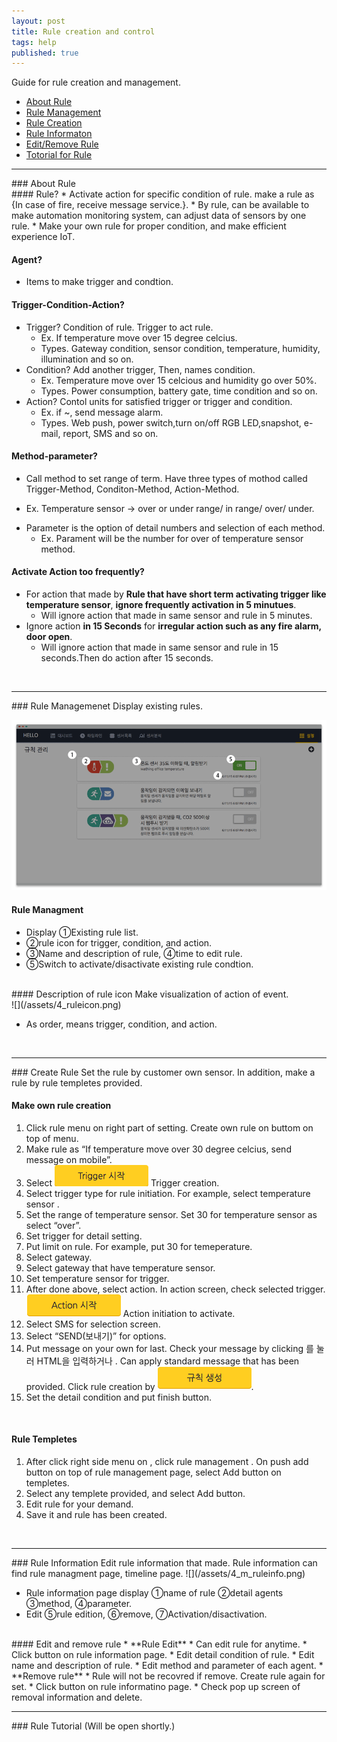```yaml
---
layout: post
title: Rule creation and control
tags: help
published: true
---
```


Guide for rule creation and management. 

* [About Rule](#id-rule-about)
* [Rule Management](#id-rule-management)
* [Rule Creation](#id-rule-creation)
* [Rule Informaton](#id-rule-info)
* [Edit/Remove Rule](#id-rule-edit)
* [Totorial for Rule](#id-rule-tutorial)

---
<div id='id-rule-about'/>
### About Rule
<br>
#### Rule?
* Activate action for specific condition of rule. make a rule as {In case of fire, receive message service.}.
* By rule, can be available to make automation monitoring system, can adjust data of sensors by one rule.
* Make your own rule for proper condition, and make efficient experience IoT. 

#### Agent?
* Items to make trigger and condtion.  
  
#### Trigger-Condition-Action?
* Trigger? Condition of rule. Trigger to act rule.  
  - Ex. If temperature move over 15 degree celcius. 
  - Types. Gateway condition, sensor condition, temperature, humidity, illumination and so on.  
* Condition? Add another trigger, Then, names condition.
  - Ex. Temperature move over 15 celcious and humidity go over 50%.
  - Types. Power consumption, battery gate, time condition and so on. 
* Action? Contol units for satisfied trigger or trigger and condition.  
  - Ex. if ~, send message alarm.
  - Types. Web push, power switch,turn on/off RGB LED,snapshot, e-mail, report, SMS and so on.

#### Method-parameter?
*  Call method to set range of term. Have three types of mothod called Trigger-Method, Conditon-Method, Action-Method. 
  - Ex. Temperature sensor -> over or under range/ in range/ over/ under. 
* Parameter is the option of detail numbers and selection of each method.  
  - Ex. Parament will be the number for over of temperature sensor method. 

#### Activate Action too frequently?
* For action that made by **Rule that have short term activating trigger like temperature sensor**, **ignore frequently activation in 5 minutues**. 
   - Will ignore action that made in same sensor and rule in 5 minutes.  
* Ignore action **in 15 Seconds** for **irregular action such as any fire alarm, door open**. 
   - Will ignore action that made in same sensor and rule in 15 seconds.Then do action after 15 seconds. 

<br>

---
<div id='id-rule-management'/>
### Rule Managemenet
Display existing rules.

![](/assets/4_m_rule.png)

#### Rule Managment 
* Display ①Existing rule list.
* ②rule icon for trigger, condition, and action.  
* ③Name and description of rule, ④time to edit rule. 
* ⑤Switch to activate/disactivate existing rule condtion.  

<br>
#### Description of rule icon
Make visualization of action of event. 
<br>
![](/assets/4_ruleicon.png)

* As order, means trigger, condition, and action.  

<br>

---
<div id='id-rule-creation'/>
### Create Rule
Set the rule by customer own sensor. In addition, make a rule by rule templetes provided. 

<br>

#### Make own rule creation
1. Click rule menu <i class="fa fd-menu_ruleManagement"></i> on right part of <i class="fa fd-menu_setting"></i> setting. Create own rule <i class="fa fd-rule_creation"></i> on <i class="fa fa-plus-circle"></i> buttom on top of menu. 
2. Make rule as “If temperature move over 30 degree celcius, send message on mobile”.
3. Select ![](/assets/4_rule_trigger.png) Trigger creation.
4. Select trigger type for rule initiation. For example, select temperature sensor <i class="fa fd-rule_trigger_temperature fa-2x" style="color: #e04937"></i>. 
5. Set the range of temperature sensor. Set 30 for temperature sensor as select <i class="fa fd-rule_method_over fa-2x"></i>“over”.
6. Set trigger for detail setting.
7. Put limit on rule. For example, put 30 for temeperature. 
8. Select gateway. 
9. Select gateway that have temperature sensor.  
10. Set temperature sensor for trigger.  
11. After done above, select action.  In action screen, check selected trigger.   ![](/assets/4_rule_action.png) Action initiation to activate.  
12. Select <i class="fa fd-rule_action_sms fa-2x"  style="color: #53ae55"></i> SMS for selection screen.
13. Select <i class="fa fd-rule_method_send fa-2x"></i>“SEND(보내기)” for options.  
14. Put message on your own for last. Check your message by clicking <i class="fa fa-edit"></i>를 눌러 HTML을 입력하거나 <i class="fa fa-eye"></i>.  Can apply standard message that has been provided. Click rule creation by ![](/assets/4_rule_create.png).
15. Set the detail condition and put finish button.  

<br>

#### Rule Templetes 
1. After click right side menu on <i class="fa fd-menu_setting"></i>, click rule management <i class="fa fd-menu_ruleManagement"></i>. On push add button on top of <i class="fa fa-plus-circle"></i> rule management page, select Add button <i class="fa fa-copy fa-lg"></i> on templetes.
2. Select any templete provided, and select <i class="fa fa-plus-circle"></i> Add button.
3. Edit rule for your demand.
4. Save it and rule has been created. 

<br>

---
<div id='id-rule-info'/>
### Rule Information
Edit rule information that made.  Rule information can find rule managment page, timeline page.  
![](/assets/4_m_ruleinfo.png)

* Rule information page display ①name of rule ②detail agents ③method, ④parameter.
* Edit ⑤rule edition, ⑥remove, ⑦Activation/disactivation.

<br>

<div id='id-rule-edit'/>
#### Edit and remove rule
* **Rule Edit**
  * Can edit rule for anytime. 
  * Click <i class="fa fa-cog"></i> button on rule information page.  
  * Edit detail condition of rule.
  * Edit name and description of rule. 
  * Edit method and parameter of each agent.  
* **Remove rule**
  * Rule will not be recovred if remove. Create rule again for set. 
  * Click <i class="fa fa-cog"></i> button on rule informatino page.  
  * Check pop up screen of removal information and delete. 

<br>

---
<div id='id-rule-tutorial'/>
### Rule Tutorial
(Will be open shortly.)

<br>

<!---
1. About Rule
* Rule Management
* Rule Creation
* Rule information
* Edit Rule
* Remove Rule
-->

